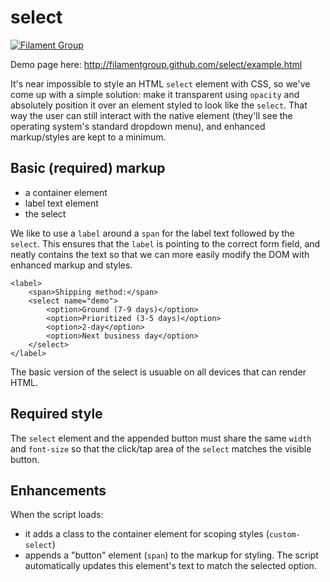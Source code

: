 # select

[![Filament Group](http://filamentgroup.com/images/fg-logo-positive-sm-crop.png) ](http://www.filamentgroup.com/)

Demo page here: http://filamentgroup.github.com/select/example.html

It's near impossible to style an HTML `select` element with CSS, so we've come up with a simple solution: make it transparent using `opacity` and absolutely position it over an element styled to look like the `select`.  That way the user can still interact with the native element (they'll see the operating system's standard dropdown menu), and enhanced markup/styles are kept to a minimum.

## Basic (required) markup

* a container element
* label text element
* the select

We like to use a `label` around a `span` for the label text followed by the `select`.  This ensures that the `label` is pointing to the correct form field, and neatly contains the text so that we can more easily modify the DOM with enhanced markup and styles.

	<label>
		<span>Shipping method:</span>
		<select name="demo">
			<option>Ground (7-9 days)</option>
			<option>Prioritized (3-5 days)</option>
			<option>2-day</option>
			<option>Next business day</option>
		</select>
	</label>

The basic version of the select is usuable on all devices that can render HTML.

## Required style

The `select` element and the appended button must share the same `width` and `font-size` so that the click/tap area of the `select` matches the visible button.

## Enhancements

When the script loads:
* it adds a class to the container element for scoping styles (`custom-select`)
* appends a "button" element (`span`) to the markup for styling. The script automatically updates this element's text to match the selected option.



